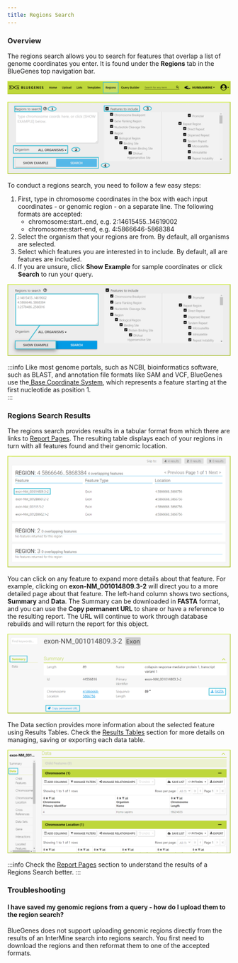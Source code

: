 ```yaml
---
title: Regions Search
---
```


### Overview

The regions search allows you to search for features that overlap a list of genome coordinates you enter. It is found under the **Regions** tab in the BlueGenes top navigation bar.

![](/img/regions-tab-1.png)

![](/img/regions-form.png)

To conduct a regions search, you need to follow a few easy steps: 

1. First, type in chromosome coordinates in the box with each input coordinates - or genomic region - on a separate line. The following formats are accepted:  
   * chromosome:start..end, e.g. 2:14615455..14619002 
   * chromosome:start-end, e.g. 4:5866646-5868384
2. Select the organism that your regions are from. By default, all organisms are selected. 
3. Select which features you are interested in to include. By default, all are features are included.
4. If you are unsure, click **Show Example** for sample coordinates or click **Search** to run your query. 

![Running a regions search with sample coordinates](/img/regions-search-0.png)

:::info
Like most genome portals, such as NCBI, bioinformatics software, such as BLAST, and annotation file formats like SAM and VCF, BlueGenes use the[ Base Coordinate System](http://bergmanlab.genetics.uga.edu/?s=coordinate), which represents a feature starting at the first nucleotide as position 1.  
:::

### Regions Search Results

The regions search provides results in a tabular format from which there are links to [Report Pages](/docs/report-pages). The resulting table displays each of your regions in turn with all features found and their genomic location.

![](/img/region-search-results.png)

You can click on any feature to expand more details about that feature. For example, clicking on **exon-NM\_001014809.3-2** will direct you to a more detailed page about that feature. The left-hand column shows two sections, **Summary** and **Data**. The Summary can be downloaded in **FASTA** format, and you can use the **Copy permanent URL** to share or have a reference to the resulting report. The URL will continue to work through database rebuilds and will return the report for this object.

![](/img/expand-a-region.png)

The Data section provides more information about the selected feature using Results Tables. Check the [Results Tables](https://flymine.readthedocs.io/en/latest/results-tables/Documentationresultstables.html#resultstables) section for more details on managing, saving or exporting each data table.

![](/img/regions-data-1.png)

:::info
Check the [Report Pages](/docs/report-pages) section to understand the results of a Regions Search better.
:::

### Troubleshooting

#### I have saved my genomic regions from a query - how do I upload them to the region search?

BlueGenes does not support uploading genomic regions directly from the results of an InterMine search into regions search. You first need to download the regions and then reformat them to one of the accepted formats. 

